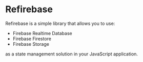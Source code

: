 # Refirebase

Refirebase is a simple library that allows you to use:

- Firebase Realtime Database
- Firebase Firestore
- Firebase Storage

as a state management solution in your JavaScript application.